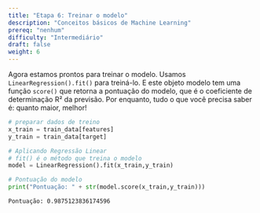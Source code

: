```yaml
---
title: "Etapa 6: Treinar o modelo"
description: "Conceitos básicos de Machine Learning"
prereq: "nenhum"
difficulty: "Intermediário"
draft: false
weight: 6
---
```


Agora estamos prontos para treinar o modelo. Usamos `LinearRegression().fit()` para treiná-lo. E este objeto modelo tem uma função `score()` que retorna a pontuação do modelo, que é o coeficiente de determinação R² da previsão. Por enquanto, tudo o que você precisa saber é: quanto maior, melhor!

```python
# preparar dados de treino
x_train = train_data[features]
y_train = train_data[target]

# Aplicando Regressão Linear
# fit() é o método que treina o modelo
model = LinearRegression().fit(x_train,y_train)

# Pontuação do modelo
print("Pontuação: " + str(model.score(x_train,y_train)))
```

    Pontuação: 0.9875123836174596